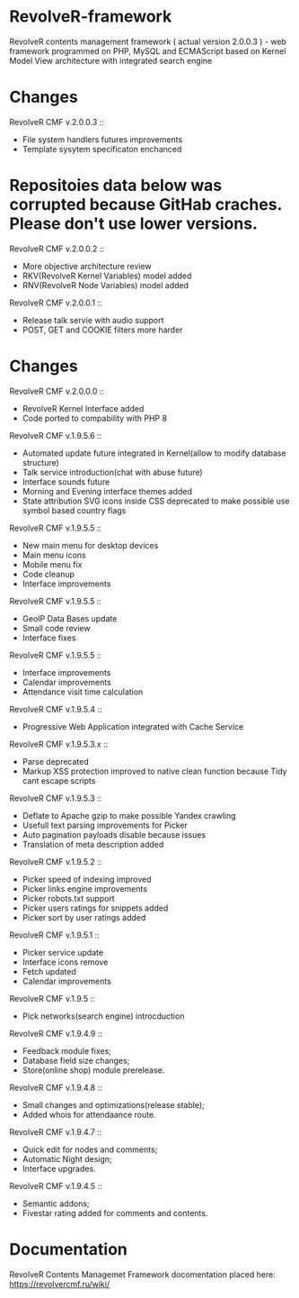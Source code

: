 # RevolveR-framework

RevolveR contents management framework ( actual version 2.0.0.3 ) - web framework programmed on PHP, MySQL and ECMAScript based on Kernel Model View architecture with integrated search engine

# Changes

RevolveR CMF v.2.0.0.3 ::

 - File system handlers futures improvements
 - Template sysytem specificaton enchanced


# Repositoies data below was corrupted because GitHab craches. Please don't use lower versions.

RevolveR CMF v.2.0.0.2 ::

 - More objective architecture review
 - RKV(RevolveR Kernel Variables) model added
 - RNV(RevolveR Node Variables) model added

RevolveR CMF v.2.0.0.1 ::

 - Release talk servie with audio support
 - POST, GET and COOKIE filters more harder

# Changes

RevolveR CMF v.2.0.0.0 ::

 - RevolveR Kernel Interface added
 - Code ported to compability with PHP 8

RevolveR CMF v.1.9.5.6 ::

 - Automated update future integrated in Kernel(allow to modify database structure)
 - Talk service introduction(chat with abuse future)
 - Interface sounds future
 - Morning and Evening interface themes added
 - State attribution SVG icons inside CSS deprecated to make possible use symbol based country flags

RevolveR CMF v.1.9.5.5 ::

 - New main menu for desktop devices
 - Main menu icons
 - Mobile menu fix
 - Code cleanup
 - Interface improvements

RevolveR CMF v.1.9.5.5 ::

 - GeoIP Data Bases update
 - Small code review
 - Interface fixes

RevolveR CMF v.1.9.5.5 ::
 
 - Interface improvements
 - Calendar improvements
 - Attendance visit time calculation

RevolveR CMF v.1.9.5.4 ::

 - Progressive Web Application integrated with Cache Service

RevolveR CMF v.1.9.5.3.x ::

 - Parse deprecated
 - Markup XSS protection improved to native clean function because Tidy cant escape scripts

RevolveR CMF v.1.9.5.3 ::

 - Deflate to Apache gzip to make possible Yandex crawling
 - Usefull text parsing improvements for Picker
 - Auto pagination payloads disable because issues
 - Translation of meta description added

RevolveR CMF v.1.9.5.2 ::

 - Picker speed of indexing improved
 - Picker links engine improvements
 - Picker robots.txt support
 - Picker users ratings for snippets added
 - Picker sort by user ratings added

RevolveR CMF v.1.9.5.1 ::

 - Picker service update
 - Interface icons remove
 - Fetch updated
 - Calendar improvements 

RevolveR CMF v.1.9.5 ::

 - Pick networks(search engine) introcduction

RevolveR CMF v.1.9.4.9 ::

 - Feedback module fixes;
 - Database field size changes;
 - Store(online shop) module prerelease.

RevolveR CMF v.1.9.4.8 ::

 - Small changes and optimizations(release stable);
 - Added whois for attendaance route.

RevolveR CMF v.1.9.4.7 ::

 - Quick edit for nodes and comments;
 - Automatic Night design;
 - Interface upgrades.

RevolveR CMF v.1.9.4.5 ::

 - Semantic addons;
 - Fivestar rating added for comments and contents.

# Documentation

RevolveR Contents Managemet Framework docomentation placed here: https://revolvercmf.ru/wiki/
